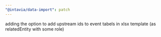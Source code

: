 ```yaml
---
"@intavia/data-import": patch
---
```


adding the option to add upstream ids to event tabels in xlsx template (as relatedEntity with some role)
